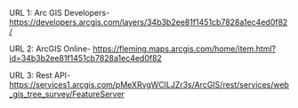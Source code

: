 URL 1: Arc GIS Developers- https://developers.arcgis.com/layers/34b3b2ee81f1451cb7828a1ec4ed0f82/

URL 2: ArcGIS Online- https://fleming.maps.arcgis.com/home/item.html?id=34b3b2ee81f1451cb7828a1ec4ed0f82

URL 3: Rest API- https://services1.arcgis.com/pMeXRvgWClLJZr3s/ArcGIS/rest/services/web_gis_tree_survey/FeatureServer
